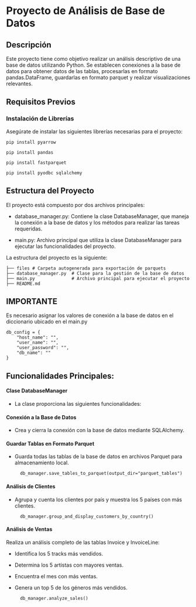 
# Proyecto de Análisis de Base de Datos

## Descripción

Este proyecto tiene como objetivo realizar un análisis descriptivo de una base de datos utilizando Python. Se establecen conexiones a la base de datos para obtener datos de las tablas, procesarlas en formato pandas.DataFrame, guardarlas en formato parquet y realizar visualizaciones relevantes.

## Requisitos Previos

### Instalación de Librerías

Asegúrate de instalar las siguientes librerías necesarias para el proyecto:

    pip install pyarrow

    pip install pandas

    pip install fastparquet

    pip install pyodbc sqlalchemy

## Estructura del Proyecto

El proyecto está compuesto por dos archivos principales:

- database_manager.py: Contiene la clase DatabaseManager, que maneja la conexión a la base de datos y los métodos para realizar las tareas requeridas.

- main.py: Archivo principal que utiliza la clase DatabaseManager para ejecutar las funcionalidades del proyecto.

La estructura del proyecto es la siguiente:

    ├── files # Carpeta autogenerada para exportación de parquets
    ├── database_manager.py  # Clase para la gestión de la base de datos
    ├── main.py              # Archivo principal para ejecutar el proyecto
    ├── README.md  

## IMPORTANTE

Es necesario asignar los valores de conexión a la base de datos en el diccionario ubicado en el main.py

    db_config = {
        "host_name": "",
        "user_name": "",
        "user_password": "",
        "db_name": ""
    }

## Funcionalidades Principales:

#### Clase DatabaseManager

- La clase proporciona las siguientes funcionalidades:

#### Conexión a la Base de Datos

- Crea y cierra la conexión con la base de datos mediante SQLAlchemy.

#### Guardar Tablas en Formato Parquet

- Guarda todas las tablas de la base de datos en archivos Parquet para almacenamiento local.

        db_manager.save_tables_to_parquet(output_dir="parquet_tables")

#### Análisis de Clientes

- Agrupa y cuenta los clientes por país y muestra los 5 países con más clientes.

        db_manager.group_and_display_customers_by_country() 

#### Análisis de Ventas

Realiza un análisis completo de las tablas Invoice y InvoiceLine:

- Identifica los 5 tracks más vendidos.

- Determina los 5 artistas con mayores ventas.

- Encuentra el mes con más ventas.

- Genera un top 5 de los géneros más vendidos.

        db_manager.analyze_sales()

